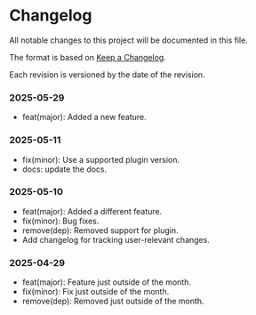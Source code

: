 # Changelog

All notable changes to this project will be documented in this file.

The format is based on [Keep a Changelog](https://keepachangelog.com/en/1.1.0/).

Each revision is versioned by the date of the revision.

### 2025-05-29

- feat(major): Added a new feature.

### 2025-05-11

- fix(minor): Use a supported plugin version.
- docs: update the docs.

### 2025-05-10

- feat(major): Added a different feature.
- fix(minor): Bug fixes.
- remove(dep): Removed support for plugin.
- Add changelog for tracking user-relevant changes.

### 2025-04-29
- feat(major): Feature just outside of the month.
- fix(minor): Fix just outside of the month.
- remove(dep): Removed just outside of the month.